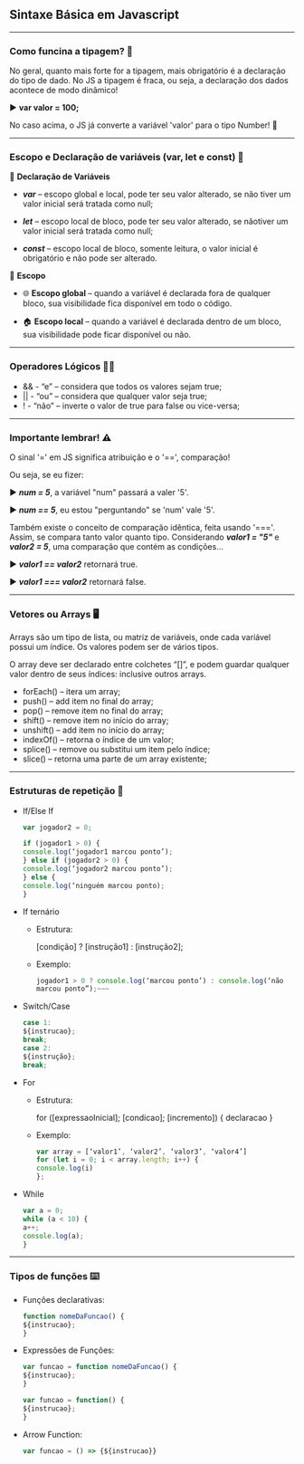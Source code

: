## **Sintaxe Básica em Javascript**
---
### Como funcina a tipagem? 🤔
No geral, quanto mais forte for a tipagem, mais obrigatório é a declaração do tipo de dado. No JS a tipagem é fraca, ou seja, a declaração dos dados acontece de modo dinâmico!

▶️ **var valor = 100;** 

No caso acima, o JS já converte a variável 'valor' para o tipo Number! 🤗

---
### Escopo e Declaração de variáveis (var, let e const) 📝

📌 **Declaração de Variáveis**

* ***var*** – escopo global e local, pode ter seu valor alterado, se não tiver um valor inicial será tratada como null;

* ***let*** – escopo local de bloco, pode ter seu valor alterado, se nãotiver um valor inicial será tratada como null;

* ***const*** – escopo local de bloco, somente leitura, o valor inicial é obrigatório e não pode ser alterado. 

📌 **Escopo**

* 🌐 **Escopo global**  – quando a variável é declarada fora de qualquer
bloco, sua visibilidade fica disponível em todo o código.

* 🏠 **Escopo local** – quando a variável é declarada dentro de um bloco,
sua visibilidade pode ficar disponível ou não.
 
---
### Operadores Lógicos 👨‍💻

* && - “e” – considera que todos os valores sejam true;
* || - “ou” – considera que qualquer valor seja true;
* ! - “não” – inverte o valor de true para false ou vice-versa;

 ---

 ### Importante lembrar! ⚠️

 O sinal '=' em JS significa atribuição e o '==', comparação!

 Ou seja, se eu fizer:
  
  ▶️ ***num = 5***, a variável "num" passará a valer '5'.
  
  ▶️ ***num == 5***, eu estou "perguntando" se 'num' vale '5'. 

  Também existe o conceito de comparação idêntica, feita usando '==='. Assim, se compara tanto valor quanto tipo. Considerando ***valor1 = "5"*** e ***valor2 = 5***, uma comparação que contém as condições...

  ▶️ ***valor1 == valor2*** retornará true. 

  ▶️ ***valor1 === valor2*** retornará false.

   ---

 ### Vetores ou Arrays 🖥️

 Arrays são um tipo de lista, ou matriz de variáveis, onde cada variável possui um índice. Os valores podem ser de vários tipos.

O array deve ser declarado entre colchetes “[]”, e podem guardar
qualquer valor dentro de seus índices: inclusive outros arrays.

* forEach() – itera um array;
* push() – add item no final do array;
* pop() – remove item no final do array;
* shift() – remove item no início do array;
* unshift() – add item no início do array;
* indexOf() – retorna o índice de um valor;
* splice() – remove ou substitui um item pelo índice;
* slice() – retorna uma parte de um array existente;

---

 ### Estruturas de repetição 🔁

* If/Else If
    ~~~javascript var jogador1 = 1;
    var jogador2 = 0;

    if (jogador1 > 0) {
    console.log(‘jogador1 marcou ponto’);
    } else if (jogador2 > 0) {
    console.log(‘jogador2 marcou ponto’);
    } else {
    console.log(‘ninguém marcou ponto);
    }
    ~~~
* If ternário 

   * Estrutura:

        [condição] ? [instrução1] : [instrução2];
    * Exemplo:
        ~~~javascript 
        jogador1 > 0 ? console.log(‘marcou ponto’) : console.log(‘não
        marcou ponto”);~~~

* Switch/Case
    ~~~javascript switch (${expressao}) {
    case 1:
    ${instrucao};
    break;
    case 2:
    ${instrução};
    break; 
    ~~~

* For
    * Estrutura:
        
        for ([expressaoInicial]; [condicao]; [incremento]) {
        declaracao }

    * Exemplo:
        ~~~javascript 
        var array = [‘valor1’, ‘valor2’, ‘valor3’, ‘valor4’]
        for (let i = 0; i < array.length; i++) {
        console.log(i)  
        };
        ~~~

* While
    ~~~javascript
    var a = 0;
    while (a < 10) {
    a++;
    console.log(a);
    }    
    ~~~

---

 ### Tipos de funções ⌨️

* Funções declarativas:

    ~~~javascript   
    function nomeDaFuncao() {
    ${instrucao};
    }
    ~~~

* Expressões de Funções:

    ~~~javascript   
    var funcao = function nomeDaFuncao() {
    ${instrucao};
    }
    ~~~

    ~~~javascript 
    var funcao = function() {
    ${instrucao};
    }
    ~~~

* Arrow Function:

    ~~~javascript   
    var funcao = () => {${instrucao}}
    ~~~




